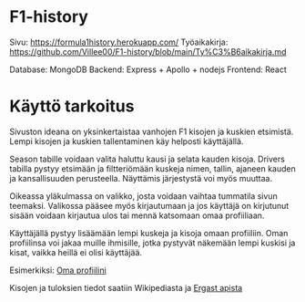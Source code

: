 # F1-history

Sivu: https://formula1history.herokuapp.com/
Työaikakirja: https://github.com/Villee00/F1-history/blob/main/Ty%C3%B6aikakirja.md

Database: MongoDB
Backend: Express + Apollo + nodejs
Frontend: React

# Käyttö tarkoitus
Sivuston ideana on yksinkertaistaa vanhojen F1 kisojen ja kuskien etsimistä. Lempi kisojen ja kuskien tallentaminen käy helposti käyttäjällä.

Season tabille voidaan valita haluttu kausi ja selata kauden kisoja. 
Drivers tabilla pystyy etsimään ja filtteriömään kuskeja nimen, tallin, ajaneen kauden ja kansallisuuden perusteella. Näyttämis järjestystä voi myös muuttaa.

Oikeassa yläkulmassa on valikko, josta voidaan vaihtaa tummatila sivun teemaksi. Valikossa pääsee myös kirjautumaan ja jos käyttäjä on kirjutunut sisään voidaan kirjautua ulos tai mennä katsomaan omaa profiiliaan. 

Käyttäjällä pystyy lisäämään lempi kuskeja ja kisoja omaan profiiliin. Oman profiilinsa voi jakaa muille ihmisille, jotka pystyvät näkemään lempi kuskisi ja kisat, vaikka heillä ei olisi käyttäjää.

Esimerkiksi: [Oma profiilini](https://formula1history.herokuapp.com/ville "Oma profiilini")

Kisojen ja tuloksien tiedot saatiin Wikipediasta ja [Ergast apista](https://ergast.com/mrd/ "Ergast apista")
